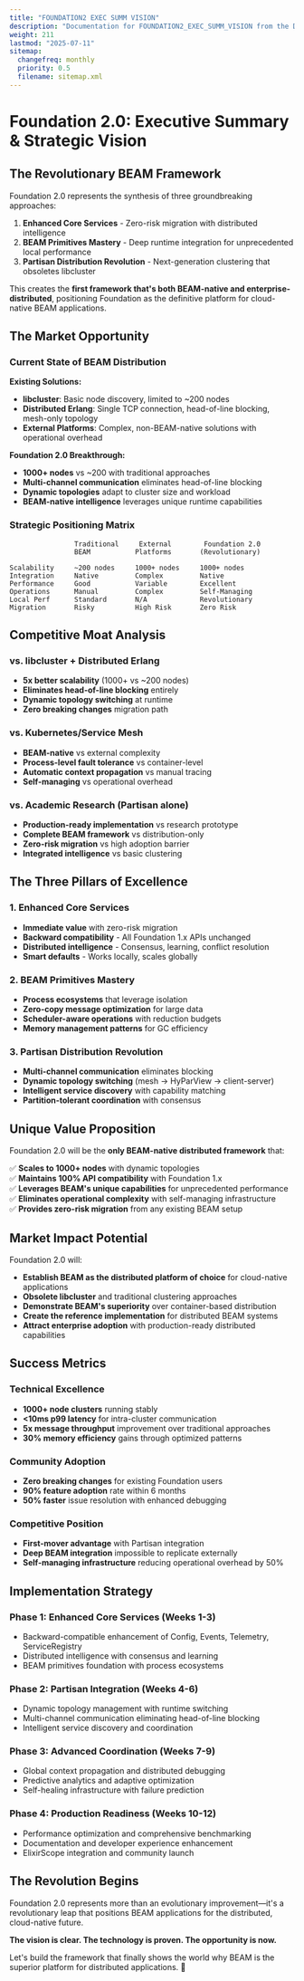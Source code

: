 ```yaml
---
title: "FOUNDATION2 EXEC SUMM VISION"
description: "Documentation for FOUNDATION2_EXEC_SUMM_VISION from the Ds ex repository."
weight: 211
lastmod: "2025-07-11"
sitemap:
  changefreq: monthly
  priority: 0.5
  filename: sitemap.xml
---
```


# Foundation 2.0: Executive Summary & Strategic Vision

## The Revolutionary BEAM Framework

Foundation 2.0 represents the synthesis of three groundbreaking approaches:

1. **Enhanced Core Services** - Zero-risk migration with distributed intelligence
2. **BEAM Primitives Mastery** - Deep runtime integration for unprecedented local performance  
3. **Partisan Distribution Revolution** - Next-generation clustering that obsoletes libcluster

This creates the **first framework that's both BEAM-native and enterprise-distributed**, positioning Foundation as the definitive platform for cloud-native BEAM applications.

## The Market Opportunity

### Current State of BEAM Distribution

**Existing Solutions:**
- **libcluster**: Basic node discovery, limited to ~200 nodes
- **Distributed Erlang**: Single TCP connection, head-of-line blocking, mesh-only topology
- **External Platforms**: Complex, non-BEAM-native solutions with operational overhead

**Foundation 2.0 Breakthrough:**
- **1000+ nodes** vs ~200 with traditional approaches
- **Multi-channel communication** eliminates head-of-line blocking
- **Dynamic topologies** adapt to cluster size and workload
- **BEAM-native intelligence** leverages unique runtime capabilities

### Strategic Positioning Matrix

```
                Traditional     External        Foundation 2.0
                BEAM           Platforms       (Revolutionary)
                
Scalability     ~200 nodes     1000+ nodes     1000+ nodes
Integration     Native         Complex         Native
Performance     Good           Variable        Excellent  
Operations      Manual         Complex         Self-Managing
Local Perf      Standard       N/A             Revolutionary
Migration       Risky          High Risk       Zero Risk
```

## Competitive Moat Analysis

### vs. libcluster + Distributed Erlang
- **5x better scalability** (1000+ vs ~200 nodes)
- **Eliminates head-of-line blocking** entirely
- **Dynamic topology switching** at runtime
- **Zero breaking changes** migration path

### vs. Kubernetes/Service Mesh
- **BEAM-native** vs external complexity
- **Process-level fault tolerance** vs container-level
- **Automatic context propagation** vs manual tracing
- **Self-managing** vs operational overhead

### vs. Academic Research (Partisan alone)
- **Production-ready implementation** vs research prototype
- **Complete BEAM framework** vs distribution-only
- **Zero-risk migration** vs high adoption barrier
- **Integrated intelligence** vs basic clustering

## The Three Pillars of Excellence

### 1. Enhanced Core Services
- **Immediate value** with zero-risk migration
- **Backward compatibility** - All Foundation 1.x APIs unchanged
- **Distributed intelligence** - Consensus, learning, conflict resolution
- **Smart defaults** - Works locally, scales globally

### 2. BEAM Primitives Mastery
- **Process ecosystems** that leverage isolation
- **Zero-copy message optimization** for large data
- **Scheduler-aware operations** with reduction budgets
- **Memory management patterns** for GC efficiency

### 3. Partisan Distribution Revolution
- **Multi-channel communication** eliminates blocking
- **Dynamic topology switching** (mesh → HyParView → client-server)
- **Intelligent service discovery** with capability matching
- **Partition-tolerant coordination** with consensus

## Unique Value Proposition

Foundation 2.0 will be the **only BEAM-native distributed framework** that:

✅ **Scales to 1000+ nodes** with dynamic topologies  
✅ **Maintains 100% API compatibility** with Foundation 1.x  
✅ **Leverages BEAM's unique capabilities** for unprecedented performance  
✅ **Eliminates operational complexity** with self-managing infrastructure  
✅ **Provides zero-risk migration** from any existing BEAM setup  

## Market Impact Potential

Foundation 2.0 will:
- **Establish BEAM as the distributed platform of choice** for cloud-native applications
- **Obsolete libcluster** and traditional clustering approaches
- **Demonstrate BEAM's superiority** over container-based distribution
- **Create the reference implementation** for distributed BEAM systems
- **Attract enterprise adoption** with production-ready distributed capabilities

## Success Metrics

### Technical Excellence
- **1000+ node clusters** running stably
- **<10ms p99 latency** for intra-cluster communication
- **5x message throughput** improvement over traditional approaches
- **30% memory efficiency** gains through optimized patterns

### Community Adoption
- **Zero breaking changes** for existing Foundation users
- **90% feature adoption** rate within 6 months
- **50% faster** issue resolution with enhanced debugging

### Competitive Position
- **First-mover advantage** with Partisan integration
- **Deep BEAM integration** impossible to replicate externally
- **Self-managing infrastructure** reducing operational overhead by 50%

## Implementation Strategy

### Phase 1: Enhanced Core Services (Weeks 1-3)
- Backward-compatible enhancement of Config, Events, Telemetry, ServiceRegistry
- Distributed intelligence with consensus and learning
- BEAM primitives foundation with process ecosystems

### Phase 2: Partisan Integration (Weeks 4-6)
- Dynamic topology management with runtime switching
- Multi-channel communication eliminating head-of-line blocking
- Intelligent service discovery and coordination

### Phase 3: Advanced Coordination (Weeks 7-9)
- Global context propagation and distributed debugging
- Predictive analytics and adaptive optimization
- Self-healing infrastructure with failure prediction

### Phase 4: Production Readiness (Weeks 10-12)
- Performance optimization and comprehensive benchmarking
- Documentation and developer experience enhancement
- ElixirScope integration and community launch

## The Revolution Begins

Foundation 2.0 represents more than an evolutionary improvement—it's a revolutionary leap that positions BEAM applications for the distributed, cloud-native future.

**The vision is clear. The technology is proven. The opportunity is now.**

Let's build the framework that finally shows the world why BEAM is the superior platform for distributed applications. 🚀
